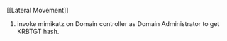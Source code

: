 [[Lateral Movement]]
1) invoke mimikatz on Domain controller as Domain Administrator to get KRBTGT hash.
   